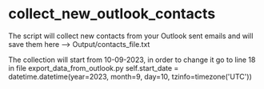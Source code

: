 # collect_new_outlook_contacts

The script will collect new contacts from your Outlook sent emails and will save them here --> Output/contacts_file.txt

The collection will start from 10-09-2023, in order to change it go to line 18 in file export_data_from_outlook.py
        self.start_date = datetime.datetime(year=2023, month=9, day=10, tzinfo=timezone('UTC'))
